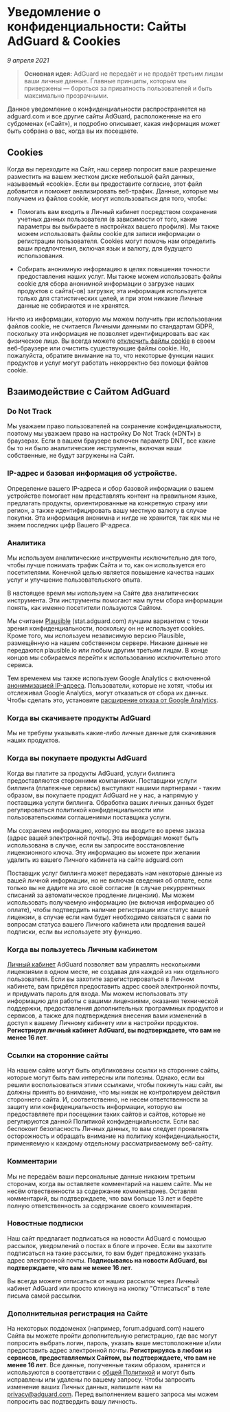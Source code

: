 # Уведомление о конфиденциальности: Сайты AdGuard & Cookies
*9 апреля 2021*
> **Основная идея:** AdGuard не передаёт и не продаёт третьим лицам ваши личные данные. Главные принципы, которым мы привержены — бороться за приватность пользователей и быть максимально прозрачными.

Данное уведомление о конфиденциальности распространяется на adguard.com и все другие сайты AdGuard, расположенные на его субдоменах («Сайт»), и подробно описывает, какая информация может быть собрана о вас, когда вы их посещаете.

## Cookies

Когда вы переходите на Сайт, наш сервер попросит ваше разрешение разместить на вашем жестком диске небольшой файл данных, называемый «cookie». Если вы предоставите согласие, этот файл добавится и поможет анализировать веб-трафик. Данные, которые мы получаем из файлов cookie, могут использоваться для того, чтобы:

- Помогать вам входить в Личный кабинет посредством сохранения учетных данных пользователя (в зависимости от того, какие параметры вы выбираете в настройках вашего профиля). Мы также можем использовать файлы cookie для записи информации о регистрации пользователя. Cookies могут помочь нам определить ваши предпочтения, включая язык и валюту, для будущего использования.

- Собирать анонимную информацию в целях повышения точности предоставления наших услуг. Мы также можем использовать файлы cookie для сбора анонимной информации о загрузке наших продуктов с сайта(-ов) загрузки; эта информация используется только для статистических целей, и при этом никакие Личные данные не собираются и не хранятся.

Ничто из информации, которую мы можем получить при использовании файлов cookie, не считается Личными данными по стандартам GDPR, поскольку эта информация не позволяет идентифицировать вас как физическое лицо. Вы всегда можете [отключить файлы cookie](https://www.wikihow.com/Disable-Cookies) в своем веб-браузере или очистить существующие файлы cookie. Но, пожалуйста, обратите внимание на то, что некоторые функции наших продуктов и услуг могут работать некорректно без помощи файлов cookie.

## Взаимодействие с Сайтом AdGuard

### Do Not Track

Мы уважаем право пользователей на сохранение конфиденциальности, поэтому мы уважаем право на настройку Do Not Track («DNT») в браузерах. Если в вашем браузере включен параметр DNT, все какие бы то ни было аналитические инструменты, включая наши собственные, не будут загружены на Сайт.

### IP-адрес и базовая информация об устройстве.

Определение вашего IP-адреса и сбор базовой информации о вашем устройстве помогает нам представлять контент на правильном языке, предлагать продукты, ориентированные на конкретную страну или регион, а также идентифицировать вашу местную валюту в случае покупки. Эта информация анонимна и нигде не хранится, так как мы не знаем последних цифр Вашего IP-адреса.

### Аналитика

Мы используем аналитические инструменты исключительно для того, чтобы лучше понимать трафик Сайта и то, как он используется его посетителями. Конечной целью является повышение качества наших услуг и улучшение пользовательского опыта.

В настоящее время мы используем на Сайте два аналитических инструмента. Эти инструменты помогают нам путем сбора информации понять, как именно посетители пользуются Сайтом.

Мы считаем [Plausible](https://plausible.io/) (stat.adguard.com) лучшим вариантом с точки зрения конфиденциальности, поскольку он не использует cookies. Кроме того, мы используем независимую версию Plausible, размещённую на нашем собственном сервере. Никакие данные не передаются plausible.io или любым другим третьим лицам. В конце концов мы собираемся перейти к использованию исключительно этого сервиса.

Тем временем мы также используем Google Analytics с включенной [анонимизацией IP-адреса](https://support.google.com/analytics/answer/2763052?hl=en). Пользователи, которые не хотят, чтобы их отслеживал Google Analytics, могут отказаться от сбора их данных. Чтобы сделать это, установите [расширение отказа от Google Analytics](https://tools.google.com/dlpage/gaoptout).


### Когда вы скачиваете продукты AdGuard

Мы не требуем указывать какие-либо личные данные для скачивания наших продуктов. 

### Когда вы покупаете продукты AdGuard

Когда вы платите за продукты AdGuard, услуги биллинга предоставляются сторонними компаниями. Поставщики услуги биллинга (платежные сервисы) выступают нашими партнерами - таким образом, вы покупаете продукт AdGuard не у нас, а напрямую у поставщика услуги биллинга. Обработка ваших личных данных будет регулироваться политикой конфиденциальности или пользовательскими соглашениями поставщика услуги. 

Мы сохраняем информацию, которую вы вводите во время заказа (адрес вашей электронной почты). Эта информация может быть использована в случае, если вы запросите восстановление лицензионного ключа. Эту информацию вы можете при желании удалить из вашего Личного кабинета на сайте adguard.com

Поставщик услуг биллинга может передавать нам некоторые данные из вашей личной информации, но не включая сведения об оплате, если только вы не дадите на это своё согласие (в случае рекуррентных списаний за автоматическое продление лицензии). Мы можем использовать получаемую информацию (не включая информацию об оплате), чтобы подтвердить наличие регистрации или статус вашей лицензии, в случае если нам будет необходимо связаться с вами по вопросам статуса вашего Личного кабинета или продления вашей подписки, если вы используете эту функцию. 

### Когда вы пользуетесь Личным кабинетом

[Личный кабинет](https://adguard.com/account/main.html) AdGuard позволяет вам управлять несколькими лицензиями в одном месте, не создавая для каждой из них отдельного пользователя. Если вы захотите зарегистрироваться в Личном кабинете, вам придётся предоставить адрес своей электронной почты, и придумать пароль для входа. Мы можем использовать эту информацию для работы с вашими лицензиями, оказания технической поддержки, предоставления дополнительных программных продуктов и сервисов, а также для подтверждения внесения вами изменений в доступ к вашему Личному кабинету или в настройки продуктов. __Регистрируя личный кабинет AdGuard, вы подтверждаете, что вам не менее 16 лет__.

### Ссылки на сторонние сайты 

На нашем сайте могут быть опубликованы ссылки на сторонние сайты, которые могут быть вам интересны или полезны. Однако, если вы решили воспользоваться этими ссылками, чтобы покинуть наш сайт, вы должны принять во внимание, что мы никак не контролируем действия стороннего сайта.  И, соответственно, не несем ответственности за защиту или конфиденциальность информации, которую вы предоставляете при посещении таких сайтов и сайтов, которые не регулируются данной Политикой конфиденциальности. Если вас беспокоит безопасность Личных данных, то вам следует проявлять осторожность и обращать внимание на политику конфиденциальности, применяемую к каждому отдельному рассматриваемому веб-сайту.

### Комментарии 

Мы не передаём ваши персональные данные никаким третьим сторонам, когда вы оставляете комментарий на нашем сайте. Мы не несём отвественности за содержание комментариев. Оставляя комментарий, вы подтверждаете, что вам больше 13 лет и берёте полную ответственность за содержание своего комментария.

### Новостные подписки

Наш сайт предлагает подписаться на новости AdGuard с помощью рассылок, уведомлений о постах в блоге и прочее. Если вы захотите подписаться на такие рассылки, то вам будет предложено указать адрес электронной почты. __Подписываясь на новости AdGuard, вы подтверждаете, что вам не менее 16 лет__.

Вы всегда можете отписаться от наших рассылок через Личный кабинет AdGuard или просто кликнув на кнопку "Отписаться" в теле письма самой рассылки.

### Дополнительная регистрация на Сайте

На некоторых поддоменах (например, forum.adguard.com) нашего Сайта вы можете пройти дополнительную регистрацию, где вас могут попросить выбрать логин, пароль, указать ваше местоположение и/или предоставить адрес электронной почты. __Регистрируясь в любом из сервисов, предоставляемых Сайтом, вы  подтверждаете, что вам не менее 16 лет__. Все данные, полученные таким образом, хранятся и используются в соответствии с [общей Политикой](https://adguard.com/privacy.html) и могут быть исправлены или удалены по вашему запросу. Чтобы запросить изменение ваших Личных данных, напишите нам на privacy@adguard.com. Перед выполнением вашего запроса мы можем попросить вас подтвердить вашу личность.
